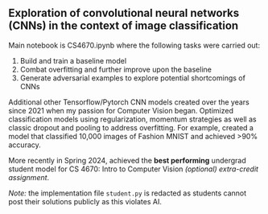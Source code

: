 ## Exploration of convolutional neural networks (CNNs) in the context of image classification
Main notebook is CS4670.ipynb where the following tasks were carried out:
1. Build and train a baseline model
2. Combat overfitting and further improve upon the baseline
2. Generate adversarial examples to explore potential shortcomings of CNNs

Additional other Tensorflow/Pytorch CNN models created over the years since 2021 when my passion for Computer Vision began. Optimized classification models using regularization, momentum strategies as well as classic dropout and pooling to address overfitting. For example, created a model that classified 10,000 images of Fashion MNIST and achieved >90% accuracy. 

More recently in Spring 2024, achieved the **best performing** undergrad student model for CS 4670: Intro to Computer Vision *(optional) extra-credit assignment*. 

*Note:* the implementation file `student.py` is redacted as students cannot post their solutions publicly as this violates AI.
